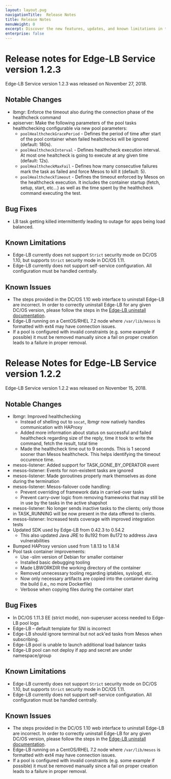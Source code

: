 ```yaml
---
layout: layout.pug
navigationTitle:  Release Notes
title: Release Notes
menuWeight: 0
excerpt: Discover the new features, updates, and known limitations in this release of the Edge-LB Service
enterprise: false
---
```


# Release notes for Edge-LB Service version 1.2.3
Edge-LB Service version 1.2.3 was released on November 27, 2018.

## Notable Changes

* lbmgr: Enforce the timeout also during the connection phase of the healthcheck
  command
* apiserver: Make the following parameters of the pool tasks healthchecking configurable via new pool parameters:
  * `poolHealthcheckGracePeriod` - Defines the period of time after start of the pool container when failed healtchecks will be ignored (default: 180s).
  * `poolHealthcheckInterval` - Defines healthcheck execution interval. At most one healtcheck is going to execute at any given time (default: 12s).
  * `poolHealthcheckMaxFail` - Defines how many consecutive failures mark the task as failed and force Mesos to kill it (default: 5).
  * `poolHealthcheckTimeout` - Defines the timeout enforced by Mesos on the healthcheck execution. It includes the container startup (fetch, setup, start, etc...) as well as the time spent by the healthcheck command executing the test.

 ## Bug Fixes

* LB task getting killed intermittently leading to outage for apps being load balanced.
 

## Known Limitations

* Edge-LB currently does not support `Strict` security mode on DC/OS 1.10, but supports `Strict` security mode in DC/OS 1.11.
* Edge-LB currently does not support self-service configuration. All configuration must be handled centrally.

## Known Issues

* The steps provided in the DC/OS 1.10 web interface to uninstall Edge-LB are incorrect. In order to correctly uninstall Edge-LB for any given DC/OS version, please follow the steps in the [Edge-LB uninstall documentation](/mesosphere/dcos/services/edge-lb/1.2/uninstalling/).
* Edge-LB running on a CentOS/RHEL 7.2 node where `/var/lib/mesos` is formatted with ext4 may have connection issues.
* If a pool is configured with invalid constraints (e.g. some example if possible) it must be removed manually since a fail on proper creation leads to a failure in proper removal.

# Release Notes for Edge-LB Service version 1.2.2

Edge-LB Service version 1.2.2 was released on November 15, 2018.

## Notable Changes

* lbmgr: Improved healthchecking
  * Instead of shelling out to `socat`, lbmgr now natively handles communication with HAProxy
  * Added more information about status on successful and failed healthcheck regarding size of the reply, time it took to write the command, fetch the result, total time
  * Made the healthcheck time out to 9 seconds. This is 1 second sooner than Mesos healthcheck. This helps identifying the timeout occurence time.
* mesos-listener: Added support for TASK_GONE_BY_OPERATOR event
* mesos-listener: Events for non-existent tasks are ignored
* mesos-listener: Made goroutines properly mark themselves as done during the termination
* mesos-listener: Mesos-failover code handling:
  * Prevent overriding of framework data in carried-over tasks
  * Prevent carry-over logic from removing frameworks that may still be in use by the tasks in the active shapshot
* mesos-listener: No longer sends inactive tasks to the clients; only those in TASK_RUNNING will be now present in the data offered to clients.
* mesos-listener: Increased tests coverage with improved integration tests
* Updated SDK used by Edge-LB from 0.42.3 to 0.54.2
  * This also updated Java JRE to 8u192 from 8u172 to address Java vulnerabilities
* Bumped HAProxy version used from 1.8.13 to 1.8.14
* Pool task container improvements:
  * Use -slim version of Debian for smaller container
  * Installed basic debugging tooling
  * Made LBWORKDIR the working directory of the container
  * Removed unnecessary tooling regarding iptables, syslogd, etc.
  * Now only necessary artifacts are copied into the container during the build (i.e., no more Dockerfile)
  * Verbose when copying files during the container start

## Bug Fixes

* In DC/OS 1.11.3 EE (strict mode), non-superuser access needed to Edge-LB pool logs
* Edge-LB – default template for SNI is incorrect
* Edge-LB should ignore terminal but not ack'ed tasks from Mesos when subscribing.
* Edge-LB pool is unable to launch additional load balancer tasks
* Edge-LB pool can not deploy if app and secret are under namespace/group

## Known Limitations

* Edge-LB currently does not support `Strict` security mode on DC/OS 1.10, but supports `Strict` security mode in DC/OS 1.11.
* Edge-LB currently does not support self-service configuration. All configuration must be handled centrally.

## Known Issues

* The steps provided in the DC/OS 1.10 web interface to uninstall Edge-LB are incorrect. In order to correctly uninstall Edge-LB for any given DC/OS version, please follow the steps in the [Edge-LB uninstall documentation](/mesosphere/dcos/services/edge-lb/1.2/uninstalling/).
* Edge-LB running on a CentOS/RHEL 7.2 node where `/var/lib/mesos` is formatted with ext4 may have connection issues.
* If a pool is configured with invalid constraints (e.g. some example if possible) it must be removed manually since a fail on proper creation leads to a failure in proper removal.
